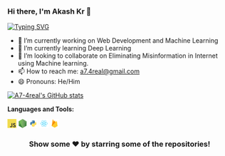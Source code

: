 ### Hi there, I'm Akash Kr 👋

[![Typing SVG](https://readme-typing-svg.herokuapp.com?font=&size=22&&center=true&width=600&lines=Build+%E2%80%A2+Break+%E2%80%A2+Design+%E2%80%A2+Solve+%E2%80%A2+Train+%E2%80%A2+Serve)](https://git.io/typing-svg)

- 🔭 I’m currently working on Web Development and Machine Learning
- 🌱 I’m currently learning Deep Learning
- 👯 I’m looking to collaborate on Eliminating Misinformation in Internet using Machine learning.
- 📫 How to reach me: a7.4real@gmail.com
- 😄 Pronouns: He/Him

[![A7-4real's GitHub stats](https://github-readme-stats.vercel.app/api?username=A7-4real&theme=radical)](https://github.com/A7-4real/github-readme-stats)

**Languages and Tools:**

<code><img height="20" src="https://raw.githubusercontent.com/github/explore/80688e429a7d4ef2fca1e82350fe8e3517d3494d/topics/javascript/javascript.png"></code>
<code><img height="20" src="https://raw.githubusercontent.com/github/explore/80688e429a7d4ef2fca1e82350fe8e3517d3494d/topics/nodejs/nodejs.png"></code>
<code><img height="20" src="https://raw.githubusercontent.com/github/explore/80688e429a7d4ef2fca1e82350fe8e3517d3494d/topics/python/python.png"></code>
<code><img height="20" src="https://raw.githubusercontent.com/github/explore/80688e429a7d4ef2fca1e82350fe8e3517d3494d/topics/react/react.png"></code>
<code><img height="20" src="https://raw.githubusercontent.com/github/explore/80688e429a7d4ef2fca1e82350fe8e3517d3494d/topics/firebase/firebase.png"></code>


<div align="center">

### Show some ❤️ by starring some of the repositories!

</div>
<!--
**A7-4real/A7-4real** is a ✨ _special_ ✨ repository because its `README.md` (this file) appears on your GitHub profile.

- 🤔 I’m looking for help with ...
- 💬 Ask me about ...
- ⚡ Fun fact: I could watch Interstellar for rest of my life.
-->
